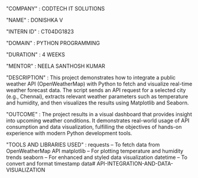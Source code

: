"COMPANY" : CODTECH IT SOLUTIONS

"NAME" : DONISHKA V

"INTERN ID" : CT04DG1823

"DOMAIN" : PYTHON PROGRAMMING

"DURATION" : 4 WEEKS

"MENTOR" : NEELA SANTHOSH KUMAR

"DESCRIPTION" : This project demonstrates how to integrate a public weather API (OpenWeatherMap) with Python to fetch and visualize real-time weather forecast data. The script sends an API request for a selected city (e.g., Chennai), extracts relevant weather parameters such as temperature and humidity, and then visualizes the results using Matplotlib and Seaborn.

"OUTCOME" : The project results in a visual dashboard that provides insight into upcoming weather conditions. It demonstrates real-world usage of API consumption and data visualization, fulfilling the objectives of hands-on experience with modern Python development tools.

"TOOLS AND LIBRARIES USED" : requests – To fetch data from OpenWeatherMap API matplotlib – For plotting temperature and humidity trends seaborn – For enhanced and styled data visualization datetime – To convert and format timestamp data# API-INTEGRATION-AND-DATA-VISUALIZATION
